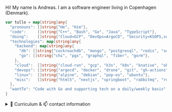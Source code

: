 Hi! My name is Andreas. I am a software engineer living in Copenhagen (Denmark). 

```go
var tullo = map[string]any{
  "pronouns": []string{"He", "Him"},
  "code":     []string{"C++", "Bash", "Go", "Java", "TypeScript"},
  "doing":    []string{"Cloud=GCP", "DevOps=ArgoCD", "Security=KSOPS,sealed-secrets"},
  "technologies": map[string]any{
    "backend": map[string]any{
      "db": []string{"cockroachdb", "mongo", "postgresql", "redis", "sqlite"},
      "go": []string{"chi", "pgx", "graphql", "fiber", "gorm"},
    },
    "cloud":  []string{"cloud-run", "gcp", "k3s", "k8s", "knative", "okteto", "vercel"},
    "devops": []string{"argocd", "docker", "drone", "git", "gh-actions", "k8s", "sealed-secrets", "terraform"},
    "linux":  []string{"alpine", "debian", "pop-os", "ubuntu"},
    "misc":   []string{"html5", "nextjs", "springboot", "rabbitmq", "rust"},
  },
  "wantTo": "Code with Go and supporting tech on a daily/weekly basis",
}
```

<details>
<summary>🔰 Curriculum & 📫 contact information</summary>

### Test Automation (2023)
- Focus is on automating testing effort using Cuccumber/Gherking
- Exploratory testing, analysis, bug reporting

### DevOps Engineer (2021)

Responsibilities:
- Automation (orchestrate systems provisioning, processes with Ansible)
- Keep the lights on (day-to-day administration)
- Support developers

### Java and Alfresco Contractor (2014–2019)

Freelance software development and consulting with focus on current technology stacks.

### Business Owner (2015-2016)

Distributed exclusive high quality champagne (HATT et SÖNER) and premium vodka (Virtuous Vodka) in the greater Copenhagen area.

### Senior Alfresco Developer (2011-2013)

Worked with Alfresco - an open source Java based Enterprise Content Management product.

### Freelance IT Consultant (2006-2013)

Freelance agile software development consulting focusing on the Java EE 5 platform and Java EE 5 servers including more lightweight frameworks
such as Spring and Hibernate. Helping create better, higher quality software faster.

### Software Engineer (2010-2011)

Customization of a Java-based POS system (Java POS) to Danish conditions.

Development of a centrally controlled marketing system for publishment of current offers to the POS systems displays via push functionality.

Integration of a wireless self-scanning solution and peripherals addressable via the Java POS API.

### IT-Consultant, Project Department (2008-2010)

Porting of existing system integrations to Apache Camel (an open source integration framework), as well as development of new integrations.

### System Developer (2008)

Design of a system-to-system interface (XML schemas and WSDL files) that described the web service operations which finance, portal and other stakeholders may use to interact with the electronic registration (e-TL) engine.

### Developer (2007)

Webservice orchestrations implementing business rules in a big SOA based project setup.

### Developer (2007)

Development of new features for a new web based management system.

### Developer (2006-2007)

Development of core components of a software solution that 120+ banks were using with sales of pension plans in mind.

### Developer (2006)

Localization of Tele2 front- and backend to French conditions. Adaptating the existing code base against external interfaces such as the French version of RKI (customer rating).

### CTO, Partner (2002-2005)

Development of concept, design and programming of an eCommerce platform that formed the base for the company that I founded and ran together with my business partner.

### Developer (2001)

Realisation of planned new features in the company's product - Caput Community System.

---

## Contact details

- <a href="tel:+4553800816">+45 53800816</a>
- [![Mail](https://img.shields.io/badge/ProtonMail-8B89CC?style=for-the-badge&logo=protonmail&logoColor=white)](mailto:tullo@proton.me)
- [![Twitter](https://img.shields.io/badge/amstutzIT%20-%231DA1F2.svg?&style=for-the-badge&logo=Twitter&logoColor=white)](https://twitter.com/amstutzIT)
- [![LinkedIn](https://img.shields.io/badge/linkedin%20-%230077B5.svg?&style=for-the-badge&logo=linkedin&logoColor=white)](https://www.linkedin.com/in/amstutzit/)
- Copenhagen, Denmark

</details>
